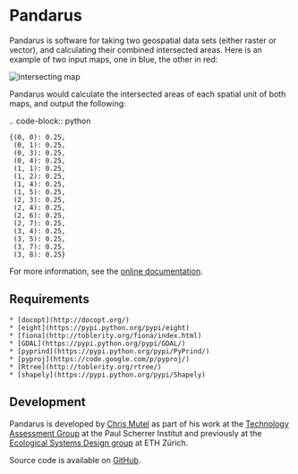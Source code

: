 # Pandarus

Pandarus is software for taking two geospatial data sets (either raster or vector), and calculating their combined intersected areas. Here is an example of two input maps, one in blue, the other in red:

![intersecting map](http://mutel.org/map.png)

Pandarus would calculate the intersected areas of each spatial unit of both maps, and output the following:

.. code-block:: python

    {(0, 0): 0.25,
     (0, 1): 0.25,
     (0, 3): 0.25,
     (0, 4): 0.25,
     (1, 1): 0.25,
     (1, 2): 0.25,
     (1, 4): 0.25,
     (1, 5): 0.25,
     (2, 3): 0.25,
     (2, 4): 0.25,
     (2, 6): 0.25,
     (2, 7): 0.25,
     (3, 4): 0.25,
     (3, 5): 0.25,
     (3, 7): 0.25,
     (3, 8): 0.25}

For more information, see the [online documentation](https://pandarus.readthedocs.io/).

## Requirements

    * [docopt](http://docopt.org/)
    * [eight](https://pypi.python.org/pypi/eight)
    * [fiona](http://toblerity.org/fiona/index.html)
    * [GDAL](https://pypi.python.org/pypi/GDAL/)
    * [pyprind](https://pypi.python.org/pypi/PyPrind/)
    * [pyproj](https://code.google.com/p/pyproj/)
    * [Rtree](http://toblerity.org/rtree/)
    * [shapely](https://pypi.python.org/pypi/Shapely)

## Development

Pandarus is developed by [Chris Mutel](https://chris.mutel.org/) as part of his work at the [Technology Assessment Group](https://www.psi.ch/ta/technology-assessment) at the Paul Scherrer Institut and previously at the [Ecological Systems Design group](http://www.ifu.ethz.ch/ESD/index_EN) at ETH Zürich.

Source code is available on [GitHub](https://github.com/cmutel/pandarus).
